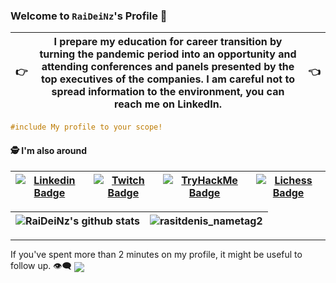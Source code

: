 

### Welcome to `RaiDeiNz`'s Profile :vulcan_salute:
:point_right: | I prepare my education for career transition by turning the pandemic period into an opportunity and attending conferences and panels presented by the top executives of the companies. I am careful not to spread information to the environment, you can reach me on LinkedIn. |  :point_left:
--|--|--
 
```C
#include My profile to your scope!
```

#### :detective: I'm also around
[![Linkedin Badge](https://img.shields.io/badge/linkedin-%230077B5.svg?&style=for-the-badge&logo=linkedin&logoColor=white)](https://www.linkedin.com/in/raideinz/) | [![Twitch Badge](https://img.shields.io/twitch/status/rasitdenis?color=red&label=Twitch&logo=Twitch&logoColor=purple&style=for-the-badge)](https://www.twitch.tv/0xr41d31nz) | [![TryHackMe Badge](https://img.shields.io/badge/TryHackMe-Learning%20now..-yellow?style=for-the-badge&logo=TryHackMe)](https://tryhackme.com/p/RaiDeiN) | [![Lichess Badge](https://img.shields.io/badge/Lichess.org-;-lightgrey?style=for-the-badge&logo=Lichess)](https://lichess.org/streamer/raideinz)
--|--|--|--


![RaiDeiNz's github stats](https://github-readme-stats.vercel.app/api?username=RaiDeiNz&show_icons=true&theme=tokyonight) | ![rasitdenis_nametag2](https://user-images.githubusercontent.com/51806116/102614026-8cc16c00-4144-11eb-8d63-0b393adac0c3.png) | 
--|--

<hr>

If you've spent more than 2 minutes on my profile, it might be useful to follow up. :eye_speech_bubble:
<img align="center" src="https://img.shields.io/github/followers/RaiDeiNz?label=0xR41D31N&style=social">
